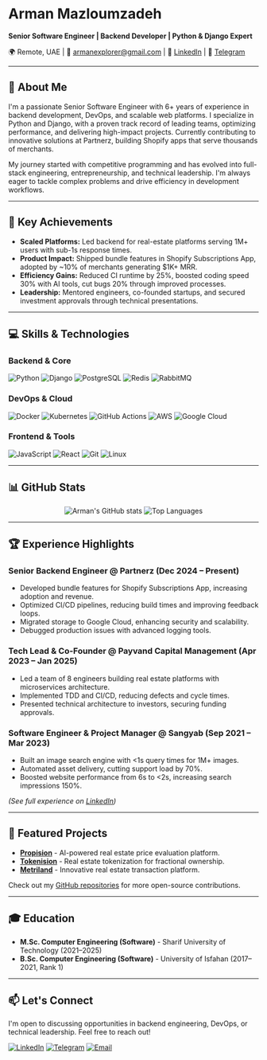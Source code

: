 <!--
[Find Badges](https://badges.pages.dev/)
[All Badges](https://github.com/Ileriayo/markdown-badges)
[All Badges](https://dev.to/envoy_/150-badges-for-github-pnk)
[Picture for auto dark/light](https://docs.github.com/en/get-started/writing-on-github/getting-started-with-writing-and-formatting-on-github/basic-writing-and-formatting-syntax#specifying-the-theme-an-image-is-shown-to)
-->

# Arman Mazloumzadeh

**Senior Software Engineer \| Backend Developer \| Python & Django Expert**

🌍 Remote, UAE \| 📧 <armanexplorer@gmail.com> \| 🔗 [LinkedIn](https://linkedin.com/in/armanexplorer) \| 💬 [Telegram](https://t.me/armanexplorer)

---

## 👋 About Me

I'm a passionate Senior Software Engineer with 6+ years of experience in backend development, DevOps, and scalable web platforms. I specialize in Python and Django, with a proven track record of leading teams, optimizing performance, and delivering high-impact projects. Currently contributing to innovative solutions at Partnerz, building Shopify apps that serve thousands of merchants.

My journey started with competitive programming and has evolved into full-stack engineering, entrepreneurship, and technical leadership. I'm always eager to tackle complex problems and drive efficiency in development workflows.

---

## 🚀 Key Achievements

- **Scaled Platforms:** Led backend for real-estate platforms serving 1M+ users with sub-1s response times.
- **Product Impact:** Shipped bundle features in Shopify Subscriptions App, adopted by ~10% of merchants generating $1K+ MRR.
- **Efficiency Gains:** Reduced CI runtime by 25%, boosted coding speed 30% with AI tools, cut bugs 20% through improved processes.
- **Leadership:** Mentored engineers, co-founded startups, and secured investment approvals through technical presentations.

---

## 💻 Skills & Technologies

### Backend & Core

![Python](https://img.shields.io/badge/Python-3776AB?style=for-the-badge&logo=python&logoColor=white)
![Django](https://img.shields.io/badge/Django-092E20?style=for-the-badge&logo=django&logoColor=white)
![PostgreSQL](https://img.shields.io/badge/PostgreSQL-336791?style=for-the-badge&logo=postgresql&logoColor=white)
![Redis](https://img.shields.io/badge/Redis-DC382D?style=for-the-badge&logo=redis&logoColor=white)
![RabbitMQ](https://img.shields.io/badge/RabbitMQ-FF6600?style=for-the-badge&logo=rabbitmq&logoColor=white)

### DevOps & Cloud

![Docker](https://img.shields.io/badge/Docker-2496ED?style=for-the-badge&logo=docker&logoColor=white)
![Kubernetes](https://img.shields.io/badge/Kubernetes-326CE5?style=for-the-badge&logo=kubernetes&logoColor=white)
![GitHub Actions](https://img.shields.io/badge/GitHub_Actions-2088FF?style=for-the-badge&logo=github-actions&logoColor=white)
![AWS](https://img.shields.io/badge/Amazon_AWS-232F3E?style=for-the-badge&logo=amazon-aws&logoColor=white)
![Google Cloud](https://img.shields.io/badge/Google_Cloud-4285F4?style=for-the-badge&logo=google-cloud&logoColor=white)

### Frontend & Tools

![JavaScript](https://img.shields.io/badge/JavaScript-F7DF1E?style=for-the-badge&logo=javascript&logoColor=black)
![React](https://img.shields.io/badge/React-61DAFB?style=for-the-badge&logo=react&logoColor=black)
![Git](https://img.shields.io/badge/Git-F05032?style=for-the-badge&logo=git&logoColor=white)
![Linux](https://img.shields.io/badge/Linux-FCC624?style=for-the-badge&logo=linux&logoColor=black)

---

## 📊 GitHub Stats

<div style="text-align: center;">
  <img src="https://github-readme-stats.vercel.app/api?username=armanexplorer&show_icons=true&theme=default&hide_border=true" alt="Arman's GitHub stats" />
  <img src="https://github-readme-stats.vercel.app/api/top-langs/?username=armanexplorer&layout=compact&theme=default&hide_border=true" alt="Top Languages" />
</div>

---

## 🏆 Experience Highlights

### Senior Backend Engineer @ Partnerz (Dec 2024 – Present)

- Developed bundle features for Shopify Subscriptions App, increasing adoption and revenue.
- Optimized CI/CD pipelines, reducing build times and improving feedback loops.
- Migrated storage to Google Cloud, enhancing security and scalability.
- Debugged production issues with advanced logging tools.

### Tech Lead & Co-Founder @ Payvand Capital Management (Apr 2023 – Jan 2025)

- Led a team of 8 engineers building real estate platforms with microservices architecture.
- Implemented TDD and CI/CD, reducing defects and cycle times.
- Presented technical architecture to investors, securing funding approvals.

### Software Engineer & Project Manager @ Sangyab (Sep 2021 – Mar 2023)

- Built an image search engine with <1s query times for 1M+ images.
- Automated asset delivery, cutting support load by 70%.
- Boosted website performance from 6s to <2s, increasing search impressions 150%.

*(See full experience on [LinkedIn](https://linkedin.com/in/armanexplorer))*

---

## 🌟 Featured Projects

- [**Propision**](https://propision.com) - AI-powered real estate price evaluation platform.
- [**Tokenision**](https://tokenision.com) - Real estate tokenization for fractional ownership.
- [**Metriland**](https://metriland.com) - Innovative real estate transaction platform.

Check out my [GitHub repositories](https://github.com/armanexplorer?tab=repositories) for more open-source contributions.

---

## 🎓 Education

- **M.Sc. Computer Engineering (Software)** - Sharif University of Technology (2021–2025)
- **B.Sc. Computer Engineering (Software)** - University of Isfahan (2017–2021, Rank 1)

---

## 📫 Let's Connect

I'm open to discussing opportunities in backend engineering, DevOps, or technical leadership. Feel free to reach out!

[![LinkedIn](https://img.shields.io/badge/LinkedIn-0077B5?style=for-the-badge&logo=linkedin&logoColor=white)](https://linkedin.com/in/armanexplorer)
[![Telegram](https://img.shields.io/badge/Telegram-2CA5E0?style=for-the-badge&logo=telegram&logoColor=white)](https://t.me/armanexplorer)
[![Email](https://img.shields.io/badge/Email-D14836?style=for-the-badge&logo=gmail&logoColor=white)](mailto:armanexplorer@gmail.com)
